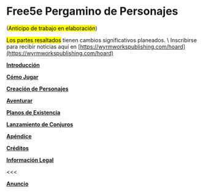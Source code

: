 # Free5e Pergamino de Personajes
(<mark>Anticipo de trabajo en elaboración</mark>)

<mark>Los partes resaltados</mark> tienen cambios significativos planeados.
\ Inscribirse para recibir noticias aquí en  [https://wyrmworkspublishing.com/hoard](https://wyrmworkspublishing.com/hoard)

[**Introducción**](./01_Introduccion/Introduccion.md)

[**Cómo Jugar**](./02_Como_Jugar/Como_Jugar.md)

[**Creación de Personajes**](./03_Creacion_de_Personajes/Creacion_de_Personajes.md)

[**Aventurar**](./04_Aventurar/Aventurar.md)

[**Planos de Existencia**](./05_Planos_de_Existencia/Planos_de_Existencia.md)

[**Lanzamiento de Conjuros**](./06_Lanzamiento_de_Conjuros/Lanzamiento_de_Conjuros.md)

[**Apéndice**](./A_Apendice/Apendice.md)

[**Créditos**](./Creditos/Creditos.md)

[**Información Legal**](./Informacion_Legal.md)

<<<

[**Anuncio**](./Anuncio.md)
